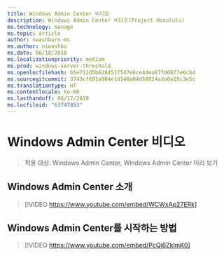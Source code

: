 ```yaml
---
title: Windows Admin Center 비디오
description: Windows Admin Center 비디오(Project Honolulu)
ms.technology: manage
ms.topic: article
author: nwashburn-ms
ms.author: niwashbu
ms.date: 06/18/2018
ms.localizationpriority: medium
ms.prod: windows-server-threshold
ms.openlocfilehash: b5e712d5b6284517547e6ce4dea87f066f7e6cb4
ms.sourcegitcommit: 3743cf691a984e1d140a04d50924a3a0a19c3e5c
ms.translationtype: HT
ms.contentlocale: ko-KR
ms.lasthandoff: 06/17/2019
ms.locfileid: "63747893"
---
```

# <a name="windows-admin-center-videos"></a>Windows Admin Center 비디오

>적용 대상: Windows Admin Center, Windows Admin Center 미리 보기

## <a name="introduction-to-windows-admin-center"></a>Windows Admin Center 소개
>[!VIDEO https://www.youtube.com/embed/WCWxAp27ERk]

## <a name="how-to-get-started-with-windows-admin-center"></a>Windows Admin Center를 시작하는 방법
>[!VIDEO https://www.youtube.com/embed/PcQj6ZklmK0]